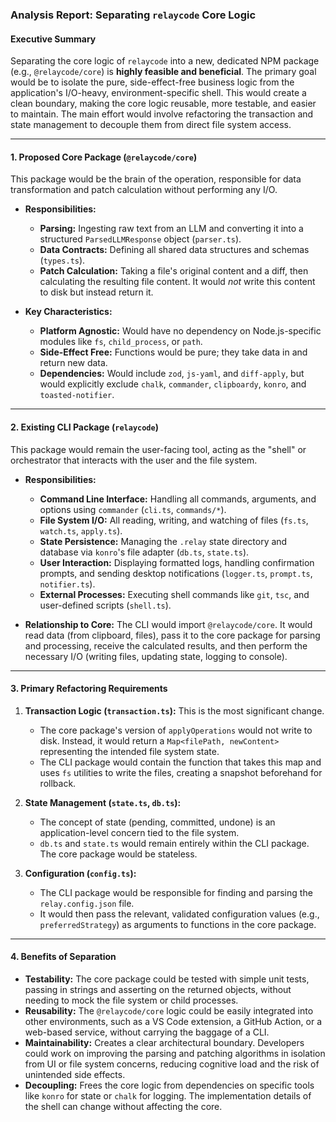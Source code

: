 ### **Analysis Report: Separating `relaycode` Core Logic**

#### **Executive Summary**

Separating the core logic of `relaycode` into a new, dedicated NPM package (e.g., `@relaycode/core`) is **highly feasible and beneficial**. The primary goal would be to isolate the pure, side-effect-free business logic from the application's I/O-heavy, environment-specific shell. This would create a clean boundary, making the core logic reusable, more testable, and easier to maintain. The main effort would involve refactoring the transaction and state management to decouple them from direct file system access.

---

#### **1. Proposed Core Package (`@relaycode/core`)**

This package would be the brain of the operation, responsible for data transformation and patch calculation without performing any I/O.

*   **Responsibilities:**
    *   **Parsing:** Ingesting raw text from an LLM and converting it into a structured `ParsedLLMResponse` object (`parser.ts`).
    *   **Data Contracts:** Defining all shared data structures and schemas (`types.ts`).
    *   **Patch Calculation:** Taking a file's original content and a diff, then calculating the resulting file content. It would *not* write this content to disk but instead return it.

*   **Key Characteristics:**
    *   **Platform Agnostic:** Would have no dependency on Node.js-specific modules like `fs`, `child_process`, or `path`.
    *   **Side-Effect Free:** Functions would be pure; they take data in and return new data.
    *   **Dependencies:** Would include `zod`, `js-yaml`, and `diff-apply`, but would explicitly exclude `chalk`, `commander`, `clipboardy`, `konro`, and `toasted-notifier`.

---

#### **2. Existing CLI Package (`relaycode`)**

This package would remain the user-facing tool, acting as the "shell" or orchestrator that interacts with the user and the file system.

*   **Responsibilities:**
    *   **Command Line Interface:** Handling all commands, arguments, and options using `commander` (`cli.ts`, `commands/*`).
    *   **File System I/O:** All reading, writing, and watching of files (`fs.ts`, `watch.ts`, `apply.ts`).
    *   **State Persistence:** Managing the `.relay` state directory and database via `konro`'s file adapter (`db.ts`, `state.ts`).
    *   **User Interaction:** Displaying formatted logs, handling confirmation prompts, and sending desktop notifications (`logger.ts`, `prompt.ts`, `notifier.ts`).
    *   **External Processes:** Executing shell commands like `git`, `tsc`, and user-defined scripts (`shell.ts`).

*   **Relationship to Core:**
    The CLI would import `@relaycode/core`. It would read data (from clipboard, files), pass it to the core package for parsing and processing, receive the calculated results, and then perform the necessary I/O (writing files, updating state, logging to console).

---

#### **3. Primary Refactoring Requirements**

1.  **Transaction Logic (`transaction.ts`):** This is the most significant change.
    *   The core package's version of `applyOperations` would not write to disk. Instead, it would return a `Map<filePath, newContent>` representing the intended file system state.
    *   The CLI package would contain the function that takes this map and uses `fs` utilities to write the files, creating a snapshot beforehand for rollback.

2.  **State Management (`state.ts`, `db.ts`):**
    *   The concept of state (pending, committed, undone) is an application-level concern tied to the file system.
    *   `db.ts` and `state.ts` would remain entirely within the CLI package. The core package would be stateless.

3.  **Configuration (`config.ts`):**
    *   The CLI package would be responsible for finding and parsing the `relay.config.json` file.
    *   It would then pass the relevant, validated configuration values (e.g., `preferredStrategy`) as arguments to functions in the core package.

---

#### **4. Benefits of Separation**

*   **Testability:** The core package could be tested with simple unit tests, passing in strings and asserting on the returned objects, without needing to mock the file system or child processes.
*   **Reusability:** The `@relaycode/core` logic could be easily integrated into other environments, such as a VS Code extension, a GitHub Action, or a web-based service, without carrying the baggage of a CLI.
*   **Maintainability:** Creates a clear architectural boundary. Developers could work on improving the parsing and patching algorithms in isolation from UI or file system concerns, reducing cognitive load and the risk of unintended side effects.
*   **Decoupling:** Frees the core logic from dependencies on specific tools like `konro` for state or `chalk` for logging. The implementation details of the shell can change without affecting the core.
